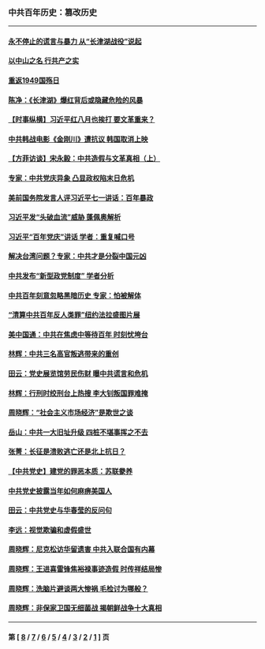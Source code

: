 ### 中共百年历史：篡改历史
---
#### [永不停止的谎言与暴力 从“长津湖战役”说起](../../pages/nf1176115/n13494094.md?05210430) 
#### [以中山之名 行共产之实](../../pages/nf1176115/n13346437.md?05210430) 
#### [重返1949国殇日](../../pages/nf1176115/n13346372.md?05210430) 
#### [陈净：《长津湖》爆红背后或隐藏危险的风暴](../../pages/nf1176115/n13314364.md?05210430) 
#### [【时事纵横】习近平红八月也挨打 要文革重来？](../../pages/nf1176115/n13231393.md?05210430) 
#### [中共韩战电影《金刚川》遭抗议 韩国取消上映](../../pages/nf1176115/n13219114.md?05210430) 
#### [【方菲访谈】宋永毅：中共造假与文革真相（上）](../../pages/nf1176115/n13200760.md?05210430) 
#### [专家：中共党庆异象 凸显政权陷末日危机](../../pages/nf1176115/n13067084.md?05210430) 
#### [美前国务院发言人评习近平七一讲话：百年暴政](../../pages/nf1176115/n13066986.md?05210430) 
#### [习近平发“头破血流”威胁 蓬佩奥解析](../../pages/nf1176115/n13063604.md?05210430) 
#### [习近平“百年党庆”讲话 学者：重复喊口号](../../pages/nf1176115/n13061411.md?05210430) 
#### [解决台湾问题？专家：中共才是分裂中国元凶](../../pages/nf1176115/n13060811.md?05210430) 
#### [中共发布“新型政党制度” 学者分析](../../pages/nf1176115/n13056354.md?05210430) 
#### [中共百年刻意忽略黑暗历史 专家：怕被解体](../../pages/nf1176115/n13056056.md?05210430) 
#### [“清算中共百年反人类罪”纽约法拉盛图片展](../../pages/nf1176115/n13052220.md?05210430) 
#### [美中国通：中共在焦虑中等待百年 时刻忧垮台](../../pages/nf1176115/n13048820.md?05210430) 
#### [林辉：中共三名高官叛逃带来的重创](../../pages/nf1176115/n13035206.md?05210430) 
#### [田云：党史展览馆劳民伤财 曝中共谎言和危机](../../pages/nf1176115/n13033900.md?05210430) 
#### [林辉：行刑时绞刑台上热搜 李大钊叛国罪难掩](../../pages/nf1176115/n13031965.md?05210430) 
#### [周晓辉：“社会主义市场经济”是欺世之谈](../../pages/nf1176115/n13024090.md?05210430) 
#### [岳山：中共一大旧址升级 四桩不堪事挥之不去](../../pages/nf1176115/n13021697.md?05210430) 
#### [张菁：长征是溃败逃亡还是北上抗日？](../../pages/nf1176115/n13020585.md?05210430) 
#### [【中共党史】建党的罪恶本质：苏联豢养](../../pages/nf1176115/n13011888.md?05210430) 
#### [中共党史披露当年如何麻痹美国人](../../pages/nf1176115/n12966400.md?05210430) 
#### [田云：中共党史与华春莹的反问句](../../pages/nf1176115/n12765178.md?05210430) 
#### [李远：视觉欺骗和虚假盛世](../../pages/nf1176115/n12993376.md?05210430) 
#### [周晓辉：尼克松访华留遗害 中共入联合国有内幕](../../pages/nf1176115/n12991422.md?05210430) 
#### [周晓辉：王进喜雷锋焦裕禄事迹造假 时传祥结局惨](../../pages/nf1176115/n12985497.md?05210430) 
#### [周晓辉：洗脑片避谈两大惨祸 毛检讨为哪般？](../../pages/nf1176115/n12971285.md?05210430) 
#### [周晓辉：非保家卫国无细菌战 揭朝鲜战争十大真相](../../pages/nf1176115/n12954161.md?05210430) 

---
#### 第 [ [8](./8.md?05210430) / [7](./7.md?05210430) / [6](./6.md?05210430) / [5](./5.md?05210430) / [4](./4.md?05210430) / [3](./3.md?05210430) / [2](./2.md?05210430) / [1](./1.md?05210430) ] 页
